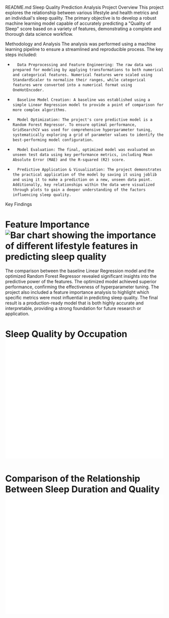 README.md
Sleep Quality Prediction Analysis
Project Overview
This project explores the relationship between various lifestyle and health metrics and an individual's sleep quality. The primary objective is to develop a robust machine learning model capable of accurately predicting a "Quality of Sleep" score based on a variety of features, demonstrating a complete and thorough data science workflow.

Methodology and Analysis
The analysis was performed using a machine learning pipeline to ensure a streamlined and reproducible process. The key steps included:
* 		Data Preprocessing and Feature Engineering: The raw data was prepared for modeling by applying transformations to both numerical and categorical features. Numerical features were scaled using StandardScaler to normalize their ranges, while categorical features were converted into a numerical format using OneHotEncoder.
* 		Baseline Model Creation: A baseline was established using a simple Linear Regression model to provide a point of comparison for more complex algorithms.
* 		Model Optimization: The project's core predictive model is a Random Forest Regressor. To ensure optimal performance, GridSearchCV was used for comprehensive hyperparameter tuning, systematically exploring a grid of parameter values to identify the best-performing model configuration.
* 		Model Evaluation: The final, optimized model was evaluated on unseen test data using key performance metrics, including Mean Absolute Error (MAE) and the R-squared (R2) score.
* 		Predictive Application & Visualization: The project demonstrates the practical application of the model by saving it using joblib and using it to make a prediction on a new, unseen data point. Additionally, key relationships within the data were visualized through plots to gain a deeper understanding of the factors influencing sleep quality.

Key Findings
# Feature Importance  ![Bar chart showing the importance of different lifestyle features in predicting sleep quality](assets/sleep_relationship.png)
The comparison between the baseline Linear Regression model and the optimized Random Forest Regressor revealed significant insights into the predictive power of the features. The optimized model achieved superior performance, confirming the effectiveness of hyperparameter tuning. The project also included a feature importance analysis to highlight which specific metrics were most influential in predicting sleep quality.
The final result is a production-ready model that is both highly accurate and interpretable, providing a strong foundation for future research or application.
# Sleep Quality by Occupation ![Boxplot showing the different sleep qualities based on occupation](assets/sleep_occupations.png)

# Comparison of the Relationship Between Sleep Duration and Quality ![Scatterplot showing the relationship between sleep duration and quality of sleep](assets/sleep_features.png)












